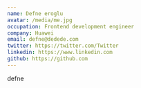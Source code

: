```yaml
---
name: Defne eroglu
avatar: /media/me.jpg
occupation: Frontend development engineer
company: Huawei
email: defne@dedede.com
twitter: https://twitter.com/Twitter
linkedin: https://www.linkedin.com
github: https://github.com
---
```


defne
